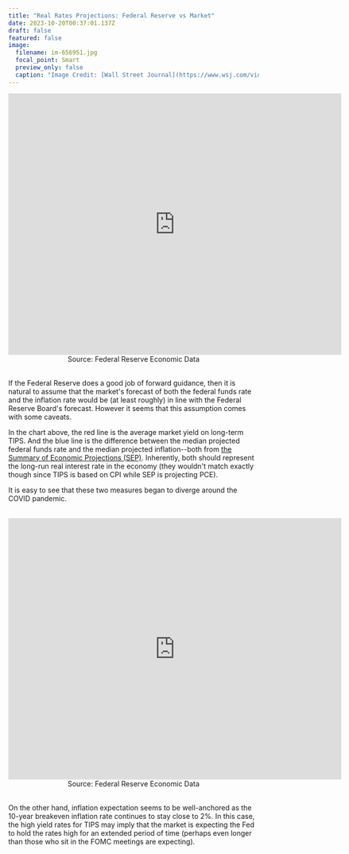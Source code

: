 ```yaml
---
title: "Real Rates Projections: Federal Reserve vs Market"
date: 2023-10-20T00:37:01.137Z
draft: false
featured: false
image:
  filename: im-656951.jpg
  focal_point: Smart
  preview_only: false
  caption: "Image Credit: [Wall Street Journal](https://www.wsj.com/video/series/news-explainers/how-the-federal-reserve-makes-and-loses-money/4EF6A156-83FA-4DAD-9BFE-B396FE5BC382)"
---
```


<center><iframe src="https://fred.stlouisfed.org/graph/graph-landing.php?g=1anlD&width=670&height=475" scrolling="no" frameborder="0" style="overflow:hidden; width:670px; height:525px;" allowTransparency="true" loading="lazy"></iframe></center>

<center>Source: Federal Reserve Economic Data</center>

<br>

If the Federal Reserve does a good job of forward guidance, then it is natural to assume that the market's forecast of both the federal funds rate and the inflation rate would be (at least roughly) in line with the Federal Reserve Board's forecast. However it seems that this assumption comes with some caveats. 

In the chart above, the red line is the average market yield on long-term TIPS. And the blue line is the difference between the median projected federal funds rate and the median projected inflation--both from [the Summary of Economic Projections (SEP)](https://www.federalreserve.gov/monetarypolicy/guide-to-the-summary-of-economic-projections.htm). Inherently, both should represent the long-run real interest rate in the economy (they wouldn't match exactly though since TIPS is based on CPI while SEP is projecting PCE). 

It is easy to see that these two measures began to diverge around the COVID pandemic. 

<br>

<center><iframe src="https://fred.stlouisfed.org/graph/graph-landing.php?g=1anwi&width=670&height=475" scrolling="no" frameborder="0" style="overflow:hidden; width:670px; height:525px;" allowTransparency="true" loading="lazy"></iframe></center>

<center>Source: Federal Reserve Economic Data</center>

<br>

On the other hand, inflation expectation seems to be well-anchored as the 10-year breakeven inflation rate continues to stay close to 2\%. In this case, the high yield rates for TIPS may imply that the market is expecting the Fed to hold the rates high for an extended period of time (perhaps even longer than those who sit in the FOMC meetings are expecting). 


<br>


